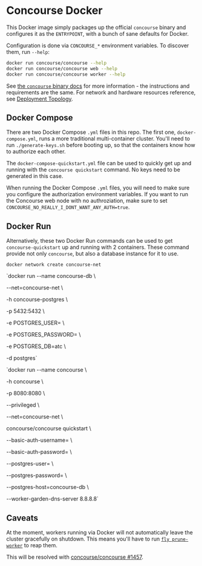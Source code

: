 # Concourse Docker

This Docker image simply packages up the official `concourse` binary and
configures it as the `ENTRYPOINT`, with a bunch of sane defaults for Docker.

Configuration is done via `CONCOURSE_*` environment variables. To discover
them, run `--help`:

```sh
docker run concourse/concourse --help
docker run concourse/concourse web --help
docker run concourse/concourse worker --help
```

See [the `concourse` binary docs](https://concourse-ci.org/install.html) for
more information - the instructions and requirements are the same. For network
and hardware resources reference, see [Deployment
Topology](https://concourse-ci.org/topology.html).


## Docker Compose

There are two Docker Compose `.yml` files in this repo. The first one,
`docker-compose.yml`, runs a more traditional multi-container cluster. You'll
need to run `./generate-keys.sh` before booting up, so that the containers know
how to authorize each other.

The `docker-compose-quickstart.yml` file can be used to quickly get up and
running with the `concourse quickstart` command. No keys need to be generated
in this case.

When running the Docker Compose `.yml` files, you will need to make sure you configure the authorization environment variables. If you want to run the Concourse web node with no authroziation, make sure to set `CONCOURSE_NO_REALLY_I_DONT_WANT_ANY_AUTH=true`.

## Docker Run

Alternatively, these two Docker Run commands can be used to get `concourse-quickstart` up and running with 2 containers.  These command provide not only `concourse`, but also a database instance for it to use. 

`docker network create concourse-net`

`docker run --name concourse-db \

  --net=concourse-net \

  -h concourse-postgres \

  -p 5432:5432 \

  -e POSTGRES_USER=<PG USER> \

  -e POSTGRES_PASSWORD=<PG PASSWORD> \

  -e POSTGRES_DB=atc \

  -d postgres`

`docker run  --name concourse \

  -h concourse \

  -p 8080:8080 \

  --privileged \

  --net=concourse-net \

  concourse/concourse quickstart \

  --basic-auth-username=<CONCOURSE USER> \

  --basic-auth-password=<CONCOURSE PASSWORD> \

  --postgres-user=<PG USER> \

  --postgres-password=<PG PASSWORD> \

  --postgres-host=concourse-db \
  
  --worker-garden-dns-server 8.8.8.8`

## Caveats

At the moment, workers running via Docker will not automatically leave the
cluster gracefully on shutdown. This means you'll have to run [`fly
prune-worker`](https://concourse-ci.org/administration.html#fly-prune-worker)
to reap them.

This will be resolved with [concourse/concourse
#1457](https://github.com/concourse/concourse/issues/1457).
